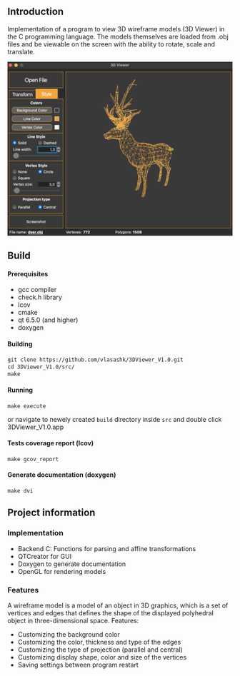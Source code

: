 ## Introduction

Implementation of a program to view 3D wireframe models (3D Viewer) in the C programming language. The models themselves are loaded from .obj files and be viewable on the screen with the ability to rotate, scale and translate.

![3D_Viewer main window](misc/3D_Viewer.png)

## Build
#### Prerequisites
- gcc compiler
- check.h library
- lcov
- cmake
- qt 6.5.0 (and higher)
- doxygen

#### Building
```
git clone https://github.com/vlasashk/3DViewer_V1.0.git
cd 3DViewer_V1.0/src/
make
```
#### Running
```
make execute
```
or navigate to newely created `build` directory inside `src` and double click 3DViewer_V1.0.app
#### Tests coverage report (lcov)
```
make gcov_report
```
#### Generate documentation (doxygen)
```
make dvi
```
## Project information
### Implementation
- Backend C: Functions for parsing and affine transformations
- QTCreator for GUI
- Doxygen to generate documentation
- OpenGL for rendering models

### Features
A wireframe model is a model of an object in 3D graphics, which is a set of vertices and edges that defines the shape of the displayed polyhedral object in three-dimensional space.
Features:
- Customizing the background color
- Customizing the color, thickness and type of the edges
- Customizing the type of projection (parallel and central)
- Customizing display shape, color and size of the vertices
- Saving settings between program restart

     

